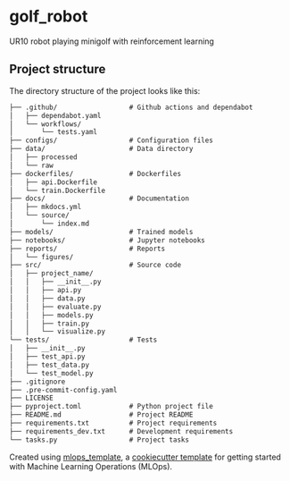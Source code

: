 # golf_robot

UR10 robot playing minigolf with reinforcement learning

## Project structure

The directory structure of the project looks like this:
```txt
├── .github/                  # Github actions and dependabot
│   ├── dependabot.yaml
│   └── workflows/
│       └── tests.yaml
├── configs/                  # Configuration files
├── data/                     # Data directory
│   ├── processed
│   └── raw
├── dockerfiles/              # Dockerfiles
│   ├── api.Dockerfile
│   └── train.Dockerfile
├── docs/                     # Documentation
│   ├── mkdocs.yml
│   └── source/
│       └── index.md
├── models/                   # Trained models
├── notebooks/                # Jupyter notebooks
├── reports/                  # Reports
│   └── figures/
├── src/                      # Source code
│   ├── project_name/
│   │   ├── __init__.py
│   │   ├── api.py
│   │   ├── data.py
│   │   ├── evaluate.py
│   │   ├── models.py
│   │   ├── train.py
│   │   └── visualize.py
└── tests/                    # Tests
│   ├── __init__.py
│   ├── test_api.py
│   ├── test_data.py
│   └── test_model.py
├── .gitignore
├── .pre-commit-config.yaml
├── LICENSE
├── pyproject.toml            # Python project file
├── README.md                 # Project README
├── requirements.txt          # Project requirements
├── requirements_dev.txt      # Development requirements
└── tasks.py                  # Project tasks
```


Created using [mlops_template](https://github.com/SkafteNicki/mlops_template),
a [cookiecutter template](https://github.com/cookiecutter/cookiecutter) for getting
started with Machine Learning Operations (MLOps).
